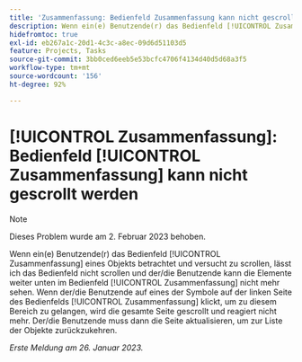 ```yaml
---
title: 'Zusammenfassung: Bedienfeld Zusammenfassung kann nicht gescrollt werden'
description: Wenn ein(e) Benutzende(r) das Bedienfeld [!UICONTROL Zusammenfassung] eines Objekts betrachtet und versucht zu scrollen, lässt ich das Bedienfeld nicht scrollen und der/die Benutzende kann die Elemente weiter unten im Bedienfeld [!UICONTROL Zusammenfassung] nicht mehr sehen. Wenn der/die Benutzende auf eines der Symbole auf der linken Seite des Bedienfelds [!UICONTROL Zusammenfassung] klickt, um zu diesem Bereich zu gelangen, wird die gesamte Seite gescrollt und reagiert nicht mehr. Der Benutzer muss die Seite aktualisieren, um zur Liste zurückzukehren.
hidefromtoc: true
exl-id: eb267a1c-20d1-4c3c-a8ec-09d6d51103d5
feature: Projects, Tasks
source-git-commit: 3bb0ced6eeb5e53bcfc4706f4134d40d5d68a3f5
workflow-type: tm+mt
source-wordcount: '156'
ht-degree: 92%

---
```


# [!UICONTROL Zusammenfassung]: Bedienfeld [!UICONTROL Zusammenfassung] kann nicht gescrollt werden

>[!NOTE]
>
>Dieses Problem wurde am 2. Februar 2023 behoben.

Wenn ein(e) Benutzende(r) das Bedienfeld [!UICONTROL Zusammenfassung] eines Objekts betrachtet und versucht zu scrollen, lässt ich das Bedienfeld nicht scrollen und der/die Benutzende kann die Elemente weiter unten im Bedienfeld [!UICONTROL Zusammenfassung] nicht mehr sehen. Wenn der/die Benutzende auf eines der Symbole auf der linken Seite des Bedienfelds [!UICONTROL Zusammenfassung] klickt, um zu diesem Bereich zu gelangen, wird die gesamte Seite gescrollt und reagiert nicht mehr. Der/die Benutzende muss dann die Seite aktualisieren, um zur Liste der Objekte zurückzukehren.

_Erste Meldung am 26. Januar 2023._
